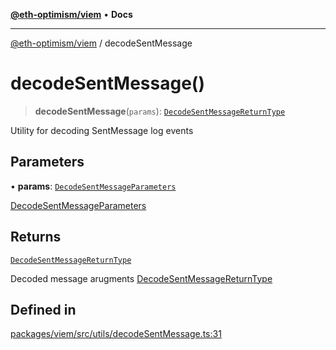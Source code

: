 [**@eth-optimism/viem**](../README.md) • **Docs**

***

[@eth-optimism/viem](../README.md) / decodeSentMessage

# decodeSentMessage()

> **decodeSentMessage**(`params`): [`DecodeSentMessageReturnType`](../type-aliases/DecodeSentMessageReturnType.md)

Utility for decoding SentMessage log events

## Parameters

• **params**: [`DecodeSentMessageParameters`](../type-aliases/DecodeSentMessageParameters.md)

[DecodeSentMessageParameters](../type-aliases/DecodeSentMessageParameters.md)

## Returns

[`DecodeSentMessageReturnType`](../type-aliases/DecodeSentMessageReturnType.md)

Decoded message arugments [DecodeSentMessageReturnType](../type-aliases/DecodeSentMessageReturnType.md)

## Defined in

[packages/viem/src/utils/decodeSentMessage.ts:31](https://github.com/ethereum-optimism/ecosystem/blob/a6a591d88cd41aa48aa7325dbb668dbe8084e5ee/packages/viem/src/utils/decodeSentMessage.ts#L31)
